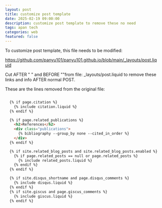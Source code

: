 ```yaml
---
layout: post
title: customize post template
date: 2025-02-19 09:00:00
description: customize post template to remove these no need
tags: apan tech
categories: web
featured: false
---
```


To customize post template, this file needs to be modified:

https://github.com/panyu101/panyu101.github.io/blob/main/_layouts/post.liquid

Cut AFTER "  </article>" and BEFORE "</div>"from file: _layouts/post.liquid to remove these links and info AFTER normal POST.

These are the lines removed from the original file:

```html

  {% if page.citation %}
    {% include citation.liquid %}
  {% endif %}

  {% if page.related_publications %}
    <h2>References</h2>
    <div class="publications">
      {% bibliography --group_by none --cited_in_order %}
    </div>
  {% endif %}

  {% if site.related_blog_posts and site.related_blog_posts.enabled %}
    {% if page.related_posts == null or page.related_posts %}
      {% include related_posts.liquid %}
    {% endif %}
  {% endif %}

  {% if site.disqus_shortname and page.disqus_comments %}
    {% include disqus.liquid %}
  {% endif %}
  {% if site.giscus and page.giscus_comments %}
    {% include giscus.liquid %}
  {% endif %}

```
